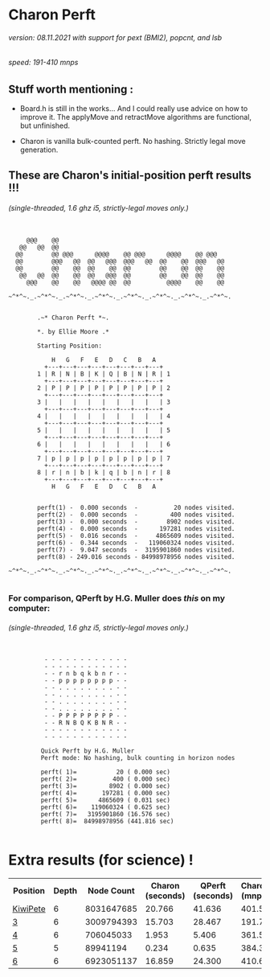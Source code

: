 # Charon Perft 
###### version: *08.11.2021 with support for pext (BMI2), popcnt, and lsb*
###### speed: *191-410 mnps*  
## Stuff worth mentioning :
<p>
 <ul>
  <li>
   <p>
Board.h is still in the works... And I could really use advice on how to improve it.
The applyMove and retractMove algorithms are functional, but unfinished.
   </p> 
  </li> 
  <li>
   <p>
Charon is vanilla bulk-counted perft. No hashing. Strictly legal move generation.
   </p>
  </li> 
 </ul> 
</p>

## These are Charon's initial-position perft results !!!
###### *(single-threaded, 1.6 ghz i5, strictly-legal moves only.)*
 <pre>
  <code>
     @@@    @@
   @@   @@  @@
  @@        @@ @@@      @@@@    @@ @@@      @@@@    @@ @@@
  @@        @@@   @@  @@   @@@  @@@   @@  @@    @@  @@@   @@
  @@        @@    @@  @@    @@  @@        @@    @@  @@    @@
   @@   @@  @@    @@  @@   @@@  @@        @@    @@  @@    @@
     @@@    @@    @@   @@@@ @@  @@          @@@@    @@    @@

~^*^~._.~^*^~._.~^*^~._.~^*^~._.~^*^~._.~^*^~._.~^*^~._.~^*^~.


        .~* Charon Perft *~.

        *. by Ellie Moore .*

        Starting Position:

            H   G   F   E   D   C   B   A
          +---+---+---+---+---+---+---+---+
        1 | R | N | B | K | Q | B | N | R | 1
          +---+---+---+---+---+---+---+---+
        2 | P | P | P | P | P | P | P | P | 2
          +---+---+---+---+---+---+---+---+
        3 |   |   |   |   |   |   |   |   | 3
          +---+---+---+---+---+---+---+---+
        4 |   |   |   |   |   |   |   |   | 4
          +---+---+---+---+---+---+---+---+
        5 |   |   |   |   |   |   |   |   | 5
          +---+---+---+---+---+---+---+---+
        6 |   |   |   |   |   |   |   |   | 6
          +---+---+---+---+---+---+---+---+
        7 | p | p | p | p | p | p | p | p | 7
          +---+---+---+---+---+---+---+---+
        8 | r | n | b | k | q | b | n | r | 8
          +---+---+---+---+---+---+---+---+
            H   G   F   E   D   C   B   A


        perft(1) -  0.000 seconds  -          20 nodes visited.
        perft(2) -  0.000 seconds  -         400 nodes visited.
        perft(3) -  0.000 seconds  -        8902 nodes visited.
        perft(4) -  0.000 seconds  -      197281 nodes visited.
        perft(5) -  0.016 seconds  -     4865609 nodes visited.
        perft(6) -  0.344 seconds  -   119060324 nodes visited.
        perft(7) -  9.047 seconds  -  3195901860 nodes visited.
        perft(8) - 249.016 seconds - 84998978956 nodes visited.
        
~^*^~._.~^*^~._.~^*^~._.~^*^~._.~^*^~._.~^*^~._.~^*^~._.~^*^~.
 </code>
</pre> 
### For comparison, QPerft by H.G. Muller does *this* on my computer:
###### *(single-threaded, 1.6 ghz i5, strictly-legal moves only.)*
<pre>
 <code>
          - - - - - - - - - - - -
          - - - - - - - - - - - -
          - - r n b q k b n r - -
          - - p p p p p p p p - -
          - - . . . . . . . . - -
          - - . . . . . . . . - -
          - - . . . . . . . . - -
          - - . . . . . . . . - -
          - - P P P P P P P P - -
          - - R N B Q K B N R - -
          - - - - - - - - - - - -
          - - - - - - - - - - - -

         Quick Perft by H.G. Muller
         Perft mode: No hashing, bulk counting in horizon nodes

         perft( 1)=           20 ( 0.000 sec)
         perft( 2)=          400 ( 0.000 sec)
         perft( 3)=         8902 ( 0.000 sec)
         perft( 4)=       197281 ( 0.000 sec)
         perft( 5)=      4865609 ( 0.031 sec)
         perft( 6)=    119060324 ( 0.625 sec)
         perft( 7)=   3195901860 (16.576 sec)
         perft( 8)=  84998978956 (441.816 sec)
 </code>
</pre>
# Extra results (for science) !
<table style="width:100%">
 <tr>
  <th>Position</th>
  <th>Depth</th>
  <th>Node Count</th>
  <th>Charon (seconds)</th>
  <th>QPerft (seconds)</th>
  <th>Charon (mnps)</th>
  <th>QPerft (mnps)</th>
 </tr>
 <tr>
  <td><a href = "https://www.chessprogramming.org/Perft_Results#Position_2">KiwiPete</a></td>
  <td>6</td>
  <td>8031647685</td>
  <td>20.766</td>
  <td>41.636</td>
  <td>401.5</td>
  <td>192.9</td>
 </tr>
 <tr>
  <td><a href = "https://www.chessprogramming.org/Perft_Results#Position_3">3</a></td>
  <td>6</td>
  <td>3009794393</td>
  <td>15.703</td>
  <td>28.467</td>
  <td>191.7</td>
  <td>105.7</td>
 </tr>
 <tr>
  <td><a href = "https://www.chessprogramming.org/Perft_Results#Position_4">4</a></td>
  <td>6</td>
  <td>706045033</td>
  <td>1.953</td>
  <td>5.406</td>
  <td>361.5</td>
  <td>130.6</td>
 </tr>
 <tr>
  <td><a href = "https://www.chessprogramming.org/Perft_Results#Position_5">5</a></td>
  <td>5</td> 
  <td>89941194</td>
  <td>0.234</td>
  <td>0.635</td>
  <td>384.3</td>
  <td>141.6</td>
 </tr>
 <tr>
  <td><a href = "https://www.chessprogramming.org/Perft_Results#Position_6">6</a></td>
  <td>6</td> 
  <td>6923051137</td>
  <td>16.859</td>
  <td>24.300</td>
  <td>410.6</td>
  <td>284.9</td>
 </tr>
</table>

